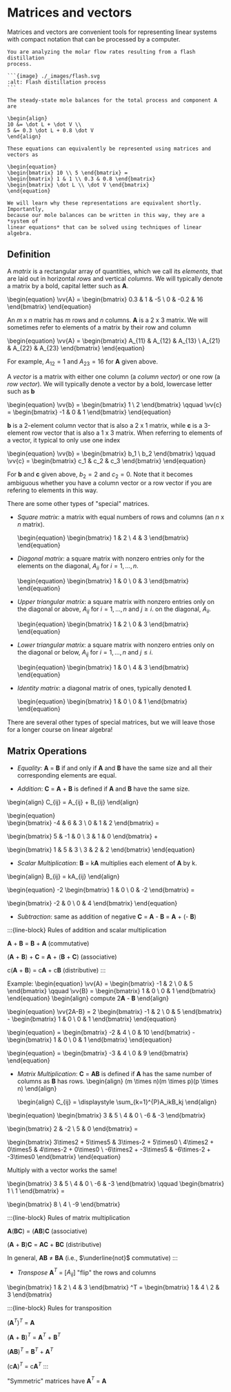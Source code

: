 # Matrices and vectors

Matrices and vectors are convenient tools for representing linear systems with
compact notation that can be processed by a computer.

````{example} Flash distillation
You are analyzing the molar flow rates resulting from a flash distillation
process.

```{image} ./_images/flash.svg
:alt: Flash distillation process
```

The steady-state mole balances for the total process and component A are

\begin{align}
10 &= \dot L + \dot V \\
5 &= 0.3 \dot L + 0.8 \dot V
\end{align}

These equations can equivalently be represented using matrices and vectors as

\begin{equation}
\begin{bmatrix} 10 \\ 5 \end{bmatrix} =
\begin{bmatrix} 1 & 1 \\ 0.3 & 0.8 \end{bmatrix}
\begin{bmatrix} \dot L \\ \dot V \end{bmatrix}
\end{equation}

We will learn why these representations are equivalent shortly. Importantly,
because our mole balances can be written in this way, they are a *system of
linear equations* that can be solved using techniques of linear algebra.
````

## Definition

A *matrix* is a rectangular array of quantities, which we call its *elements*,
that are laid out in horizontal *rows* and vertical *columns*. We will typically
denote a matrix by a bold, capital letter such as **A**.

\begin{equation}
\vv{A} = \begin{bmatrix} 0.3 & 1 & -5 \\ 0 & -0.2 & 16 \end{bmatrix}
\end{equation}

An *m* x *n* matrix has *m* rows and *n* columns. **A** is a 2 x 3 matrix. We
will sometimes refer to elements of a matrix by their row and column

\begin{equation}
\vv{A} = \begin{bmatrix} A_{11} & A_{12} &
A_{13} \\ A_{21} & A_{22} & A_{23} \end{bmatrix}
\end{equation}

For example, $A_{12} = 1$ and $A_{23} = 16$ for **A** given above.

A *vector* is a matrix with either one column (a *column vector*) or one row (a
*row vector*). We will typically denote a vector by a bold, lowercase letter
such as **b**

\begin{equation}
\vv{b} = \begin{bmatrix} 1 \\ 2 \end{bmatrix} \qquad
\vv{c} = \begin{bmatrix} -1 & 0 & 1 \end{bmatrix}
\end{equation}

**b** is a 2-element column vector that is also a 2 x 1 matrix, while **c** is a
3-element row vector that is also a 1 x 3 matrix. When referring to elements of
a vector, it typical to only use one index

\begin{equation}
\vv{b} = \begin{bmatrix} b_1 \\ b_2 \end{bmatrix} \qquad
\vv{c} = \begin{bmatrix} c_1 & c_2 & c_3 \end{bmatrix}
\end{equation}

For **b** and **c** given above, $b_2 = 2$ and $c_2 = 0$. Note that it becomes
ambiguous whether you have a column vector or a row vector if you are refering
to elements in this way.

There are some other types of "special" matrices.

- *Square matrix*: a matrix with equal numbers of rows and columns (an *n* x *n*
  matrix).

  \begin{equation}
  \begin{bmatrix} 1 & 2 \\ 4 & 3 \end{bmatrix}
  \end{equation}

- *Diagonal matrix*: a square matrix with nonzero entries only for the elements
  on the diagonal, $A_{ii}$ for $i = 1, ..., n$.

  \begin{equation}
  \begin{bmatrix} 1 & 0 \\ 0 & 3 \end{bmatrix}
  \end{equation}

- *Upper triangular matrix*: a square matrix with nonzero entries only on the
  diagonal or above, $A_{ij}$ for $i = 1, ..., n$ and $j \ge i$. on the
  diagonal, $A_{ii}$.

  \begin{equation}
  \begin{bmatrix} 1 & 2 \\ 0 & 3 \end{bmatrix}
  \end{equation}

- *Lower triangular matrix*: a square matrix with nonzero entries only on the
  diagonal or below, $A_{ij}$ for $i = 1, ..., n$ and $j \le i$.

  \begin{equation}
  \begin{bmatrix} 1 & 0 \\ 4 & 3 \end{bmatrix}
  \end{equation}

- *Identity matrix*: a diagonal matrix of ones, typically denoted **I**.

  \begin{equation}
  \begin{bmatrix} 1 & 0 \\ 0 & 1 \end{bmatrix}
  \end{equation}

There are several other types of special matrices, but we will leave those for a
longer course on linear algebra!

## Matrix Operations
- *Equality*: **A** = **B** if and only if **A** and **B** have the same size and all their corresponding elements are equal.
  
  
- *Addition*: **C** = **A** + **B** is defined if **A** and **B** have the same size. 

\begin{align}
C_{ij} = A_{ij} + B_{ij}
\end{align}


\begin{equation}  
\begin{bmatrix} -4 & 6 & 3 \\ 0 & 1 & 2 \end{bmatrix} =

\begin{bmatrix} 5 & -1 & 0 \\ 3 & 1 & 0 \end{bmatrix} +

\begin{bmatrix} 1 & 5 & 3 \\ 3 & 2 & 2 \end{bmatrix}
\end{equation}


- *Scalar Multiplication*: **B** = k**A** multiplies each element of **A** by k. 


\begin{align}
  B_{ij} = kA_{ij}
\end{align}

\begin{equation} 
-2 \begin{bmatrix} 1 & 0  \\ 0 & -2  \end{bmatrix} =

\begin{bmatrix} -2 & 0 \\ 0 & 4 \end{bmatrix}
\end{equation}

- *Subtraction*: same as addition of negative **C** = **A** - **B** = **A** + (- **B**) 

:::{line-block}
Rules of addition and scalar multiplication

 **A** + **B** = **B** + **A**    (commutative) 
   
 (**A** + **B**) + **C** = **A** + (**B** + **C**)    (associative) 
   
 c(**A** + **B**) = c**A** + c**B**    (distributive) 
:::
 
Example: 
\begin{equation}
\vv{A} = \begin{bmatrix} -1 & 2  \\ 0 & 5  \end{bmatrix} \qquad 
\vv{B} = \begin{bmatrix} 1 & 0  \\ 0 & 1  \end{bmatrix}
\end{equation}
\begin{align}
compute 2**A** - **B** 
\end{align}


\begin{equation}
\vv{2A-B} = 2 \begin{bmatrix} -1 & 2  \\ 0 & 5  \end{bmatrix} - 
\begin{bmatrix} 1 & 0  \\ 0 & 1  \end{bmatrix} 
\end{equation}

\begin{equation}
= \begin{bmatrix} -2 & 4  \\ 0 & 10  \end{bmatrix} - 
\begin{bmatrix} 1 & 0  \\ 0 & 1  \end{bmatrix} 
\end{equation}

\begin{equation}
= \begin{bmatrix} -3 & 4  \\ 0 & 9  \end{bmatrix} 
\end{equation}

- *Matrix Multiplication*: **C** = **AB** is defined if **A** has the same number of columns as **B** has rows.
  \begin{align}
   (m \times n)(m \times p)(p \times n)
  \end{align}
  
  \begin{align}
   C_{ij} = \displaystyle \sum_{k=1}^{P}A_ikB_kj 
  \end{align}

\begin{equation} 
\begin{bmatrix} 3 & 5 \\ 4 & 0 \\ -6 & -3 \end{bmatrix}

\begin{bmatrix} 2 & -2 \\ 5 & 0 \end{bmatrix} =

\begin{bmatrix} 3\times2 + 5\times5 & 3\times-2 + 5\times0 \\ 4\times2 + 0\times5 & 4\times-2 + 0\times0 \\ -6\times2 + -3\times5 & -6\times-2 + -3\times0 \end{bmatrix}
\end{equation}

Multiply with a vector works the same! 

\begin{bmatrix} 3 & 5 \\ 4 & 0 \\ -6 & -3 \end{bmatrix} \qquad
\begin{bmatrix} 1 \\ 1 \end{bmatrix} =

\begin{bmatrix} 8 \\ 4 \\ -9 \end{bmatrix}

:::{line-block}
Rules of matrix multiplication

   **A**(**BC**) = (**AB**)**C**   (associative)   

   (**A** + **B**)**C** = **AC** + **BC**   (distributive)

   In general, **AB** $\ne$ **BA**   (i.e., $\underline{not}$ commutative)
::: 


- *Transpose* **A**$^T$ = [$A_{ij}$] "flip" the rows and columns

\begin{bmatrix} 1 & 2 \\ 4 & 3 \end{bmatrix} ^T =
\begin{bmatrix} 1 & 4 \\ 2 & 3 \end{bmatrix} 

:::{line-block}
Rules for transposition

  (**A**$^T$)$^T$ = **A**
  
  (**A** + **B**)$^T$ = **A**$^T$ + **B**$^T$
  
  (**AB**)$^T$ = **B**$^T$ + **A**$^T$
  
  (c**A**)$^T$ = c**A**$^T$ 
:::

  "Symmetric" matrices have **A**$^T$ = **A**

    
  
